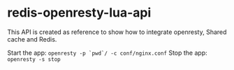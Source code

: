 # redis-openresty-lua-api
This API is created as reference to show how to integrate openresty, Shared cache and Redis.

Start the app: ```openresty -p `pwd`/ -c conf/nginx.conf```
Stop the app: ```openresty -s stop```
